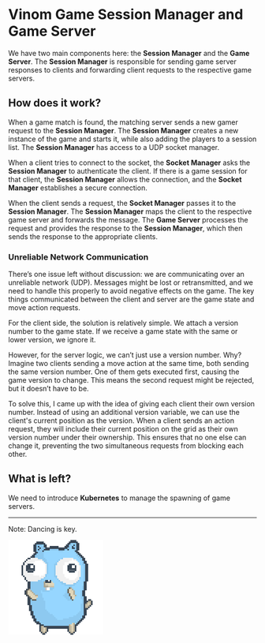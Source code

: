 # Vinom Game Session Manager and Game Server

We have two main components here: the **Session Manager** and the **Game Server**. The **Session Manager** is responsible for sending game server responses to clients and forwarding client requests to the respective game servers.

## How does it work?

When a game match is found, the matching server sends a new gamer request to the **Session Manager**. The **Session Manager** creates a new instance of the game and starts it, while also adding the players to a session list. The **Session Manager** has access to a UDP socket manager.

When a client tries to connect to the socket, the **Socket Manager** asks the **Session Manager** to authenticate the client. If there is a game session for that client, the **Session Manager** allows the connection, and the **Socket Manager** establishes a secure connection.

When the client sends a request, the **Socket Manager** passes it to the **Session Manager**. The **Session Manager** maps the client to the respective game server and forwards the message. The **Game Server** processes the request and provides the response to the **Session Manager**, which then sends the response to the appropriate clients.

### Unreliable Network Communication

There’s one issue left without discussion: we are communicating over an unreliable network (UDP). Messages might be lost or retransmitted, and we need to handle this properly to avoid negative effects on the game. The key things communicated between the client and server are the game state and move action requests.

For the client side, the solution is relatively simple. We attach a version number to the game state. If we receive a game state with the same or lower version, we ignore it.

However, for the server logic, we can’t just use a version number. Why? Imagine two clients sending a move action at the same time, both sending the same version number. One of them gets executed first, causing the game version to change. This means the second request might be rejected, but it doesn’t have to be. 

To solve this, I came up with the idea of giving each client their own version number. Instead of using an additional version variable, we can use the client's current position as the version. When a client sends an action request, they will include their current position on the grid as their own version number under their ownership. This ensures that no one else can change it, preventing the two simultaneous requests from blocking each other.

## What is left?

We need to introduce **Kubernetes** to manage the spawning of game servers.

---

Note: Dancing is key.

![gopher](./assets/logo/gopher-dance-long-3x.gif)

